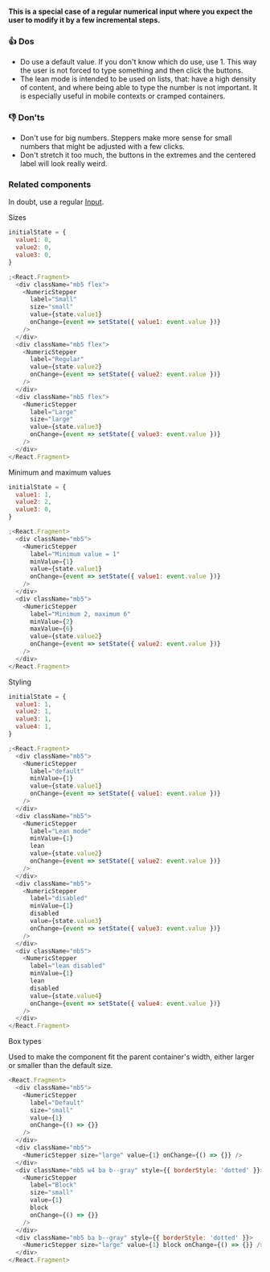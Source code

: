 #### This is a special case of a regular numerical input where you expect the user to modify it by a few incremental steps.

### 👍 Dos

- Do use a default value. If you don't know which do use, use 1. This way the user is not forced to type something and then click the buttons.
- The lean mode is intended to be used on lists, that: have a high density of content, and where being able to type the number is not important. It is especially useful in mobile contexts or cramped containers.

### 👎 Don'ts

- Don't use for big numbers. Steppers make more sense for small numbers that might be adjusted with a few clicks.
- Don't stretch it too much, the buttons in the extremes and the centered label will look really weird.

### Related components

In doubt, use a regular <a href="#/Components/Forms/Input">Input</a>.

Sizes

```js
initialState = {
  value1: 0,
  value2: 0,
  value3: 0,
}

;<React.Fragment>
  <div className="mb5 flex">
    <NumericStepper
      label="Small"
      size="small"
      value={state.value1}
      onChange={event => setState({ value1: event.value })}
    />
  </div>
  <div className="mb5 flex">
    <NumericStepper
      label="Regular"
      value={state.value2}
      onChange={event => setState({ value2: event.value })}
    />
  </div>
  <div className="mb5 flex">
    <NumericStepper
      label="Large"
      size="large"
      value={state.value3}
      onChange={event => setState({ value3: event.value })}
    />
  </div>
</React.Fragment>
```

Minimum and maximum values

```js
initialState = {
  value1: 1,
  value2: 2,
  value3: 0,
}

;<React.Fragment>
  <div className="mb5">
    <NumericStepper
      label="Minimum value = 1"
      minValue={1}
      value={state.value1}
      onChange={event => setState({ value1: event.value })}
    />
  </div>
  <div className="mb5">
    <NumericStepper
      label="Minimum 2, maximum 6"
      minValue={2}
      maxValue={6}
      value={state.value2}
      onChange={event => setState({ value2: event.value })}
    />
  </div>
</React.Fragment>
```

Styling

```js
initialState = {
  value1: 1,
  value2: 1,
  value3: 1,
  value4: 1,
}

;<React.Fragment>
  <div className="mb5">
    <NumericStepper
      label="default"
      minValue={1}
      value={state.value1}
      onChange={event => setState({ value1: event.value })}
    />
  </div>
  <div className="mb5">
    <NumericStepper
      label="Lean mode"
      minValue={1}
      lean
      value={state.value2}
      onChange={event => setState({ value2: event.value })}
    />
  </div>
  <div className="mb5">
    <NumericStepper
      label="disabled"
      minValue={1}
      disabled
      value={state.value3}
      onChange={event => setState({ value3: event.value })}
    />
  </div>
  <div className="mb5">
    <NumericStepper
      label="lean disabled"
      minValue={1}
      lean
      disabled
      value={state.value4}
      onChange={event => setState({ value4: event.value })}
    />
  </div>
</React.Fragment>
```

Box types

Used to make the component fit the parent container's width, either larger or smaller than the default size.

```js
<React.Fragment>
  <div className="mb5">
    <NumericStepper
      label="Default"
      size="small"
      value={1}
      onChange={() => {}}
    />
  </div>
  <div className="mb5">
    <NumericStepper size="large" value={1} onChange={() => {}} />
  </div>
  <div className="mb5 w4 ba b--gray" style={{ borderStyle: 'dotted' }}>
    <NumericStepper
      label="Block"
      size="small"
      value={1}
      block
      onChange={() => {}}
    />
  </div>
  <div className="mb5 ba b--gray" style={{ borderStyle: 'dotted' }}>
    <NumericStepper size="large" value={1} block onChange={() => {}} />
  </div>
</React.Fragment>
```
